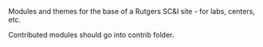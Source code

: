 Modules and themes for the base of a Rutgers SC&I site - for labs, centers, etc.

Contributed modules should go into contrib folder.

